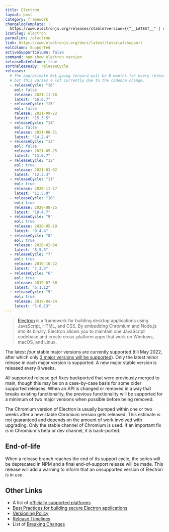 ```yaml
---
title: Electron
layout: post
category: framework
changelogTemplate: |
  https://www.electronjs.org/releases/stable?version={{"__LATEST__" | split:'.' | first}}#__LATEST__
iconSlug: electron
permalink: /electron
link: https://www.electronjs.org/docs/latest/tutorial/support
eolColumn: Supported
activeSupportColumn: false
command: npm show electron version
releaseDateColumn: true
sortReleasesBy: releaseCycle
releases:
  # The approximate EoL going forward will be 8 months for every release
  # but this varies a lot currently due to the cadence change.
  - releaseCycle: "16"
    eol: false
    release: 2021-11-16
    latest: "16.0.7"
  - releaseCycle: "15"
    eol: false
    release: 2021-09-22
    latest: "15.3.5"
  - releaseCycle: "14"
    eol: false
    release: 2021-08-31
    latest: "14.2.4"
  - releaseCycle: "13"
    eol: false
    release: 2021-05-25
    latest: "13.6.7"
  - releaseCycle: "12"
    eol: true
    release: 2021-03-02
    latest: "12.2.3"
  - releaseCycle: "11"
    eol: true
    release: 2020-11-17
    latest: "11.5.0"
  - releaseCycle: "10"
    eol: true
    release: 2020-08-25
    latest: "10.4.7"
  - releaseCycle: "9"
    eol: true
    release: 2020-05-19
    latest: "9.4.4"
  - releaseCycle: "8"
    eol: true
    release: 2020-02-04
    latest: "8.5.5"
  - releaseCycle: "7"
    eol: true
    release: 2019-10-22
    latest: "7.3.3"
  - releaseCycle: "6"
    eol: true
    release: 2019-07-30
    latest: "6.1.12"
  - releaseCycle: "5"
    eol: true
    release: 2019-04-24
    latest: "5.0.13"
---
```

> [Electron](https://www.electronjs.org/) is a framework for building desktop applications using JavaScript, HTML, and CSS. By embedding Chromium and Node.js into its binary, Electron allows you to maintain one JavaScript codebase and create cross-platform apps that work on Windows, macOS, and Linux.

The latest _four_ stable major versions are currently supported (till May 2022, after which only [3 major versions will be supported](https://www.electronjs.org/blog/8-week-cadence)). Only the latest minor release in each major version is supported. A new major stable version is released every 8 weeks.

All supported release get fixes backported that were previously merged to main, though this may be on a case-by-case basis for some older supported releases. When an API is changed or removed in a way that breaks existing functionality, the previous functionality will be supported for a minimum of two major versions when possible before being removed.

The Chromium version of Electron is usually bumped within one or two weeks after a new stable Chromium version gets released. This estimate is not guaranteed and depends on the amount of work involved with upgrading. Only the stable channel of Chromium is used. If an important fix is in Chromium's beta or dev channel, it is back-ported.

## End-of-life

When a release branch reaches the end of its support cycle, the series will be deprecated in NPM and a final end-of-support release will be made. This release will add a warning to inform that an unsupported version of Electron is in use.

## Other Links

- A list of [officially supported platforms][platforms]
- [Best Practices for building secure Electron applications](https://www.electronjs.org/docs/latest/)
- [Versioning Policy](https://www.electronjs.org/docs/latest/tutorial/electron-versioning)
- [Release Timelines](https://www.electronjs.org/docs/latest/tutorial/electron-timelines)
- List of [Breaking Changes](https://www.electronjs.org/docs/latest/breaking-changes)

[platforms]: https://www.electronjs.org/docs/latest/tutorial/support#supported-platforms
